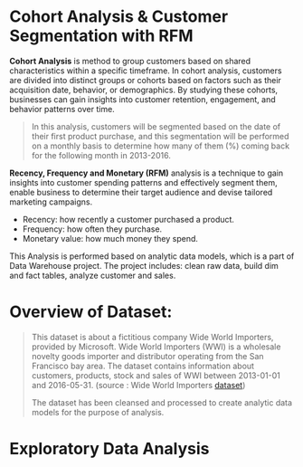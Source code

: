 # Cohort Analysis & Customer Segmentation with RFM

**Cohort Analysis** is method to group customers based on shared characteristics within a specific timeframe. In cohort analysis, customers are divided into distinct groups or cohorts based on factors such as their acquisition date, behavior, or demographics. By studying these cohorts, businesses can gain insights into customer retention, engagement, and behavior patterns over time.
>In this analysis, customers will be segmented based on the date of their first product purchase, and this segmentation will be performed on a monthly basis to determine how many of them (%) coming back for the following month in 2013-2016.
>
**Recency, Frequency and Monetary (RFM)** analysis is a technique to gain insights into customer spending patterns and effectively segment them, enable business to determine their target audience and devise tailored marketing campaigns.
- Recency: how recently a customer purchased a product.
- Frequency: how often they purchase.
- Monetary value: how much money they spend.
>
This Analysis is performed based on analytic data models, which is a part of Data Warehouse project.
The project includes: clean raw data, build dim and fact tables, analyze customer and sales.
>
# Overview of Dataset: 
> This dataset is about a fictitious company Wide World Importers, provided by Microsoft. Wide World Importers (WWI) is a wholesale novelty goods importer and distributor operating from the San Francisco bay area.
The dataset contains information about customers, products, stock and sales of WWI between 2013-01-01 and 2016-05-31. (source : Wide World Importers [dataset](https://dataedo.com/samples/html2/WideWorldImporters/#/doc/d5/wideworldimporters))
>
> 
> The dataset has been cleansed and processed to create analytic data models for the purpose of analysis.

# Exploratory Data Analysis
